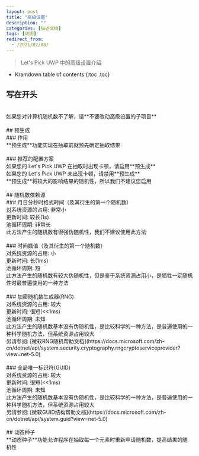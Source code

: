 ```yaml
---
layout: post
title: "高级设置"
description: ""
categories: [描述文档]
tags: [说明]
redirect_from:
  - /2021/02/08/
---
```


> Let's Pick UWP 中的高级设置介绍

* Kramdown table of contents
{:toc .toc}

## 写在开头
<br/>
如果您对计算机随机数不了解，请**不要改动高级设置的子项目**<br/>
<br/>
## 预生成
<br/>
### 作用
<br/>
**预生成**功能实现在抽取前就预先确定抽取结果<br/>
<br/>
### 推荐的配置方案
<br/>
如果您的 Let's Pick UWP 在抽取时出现卡顿，请启用**预生成**<br/>
如果您的 Let's Pick UWP 未出现卡顿，请禁用**预生成**<br/>
**预生成**将较大的影响结果的随机性，所以我们不建议您启用<br/>
<br/>
## 随机数依赖源
<br/>
### 月日分秒时格式时间（及其衍生的第一个随机数）
<br/>
对系统资源的占用: 非常小<br/>
更新时间: 较长(1s)<br/>
池循环周期: 非常长<br/>
此方法产生的随机数有很强伪随机性，我们不建议使用此方法<br/>
<br/>
### 时间戳值（及其衍生的第一个随机数）
<br/>
对系统资源的占用: 小<br/>
更新时间: 长(1ms)<br/>
池循环周期: 短<br/>
此方法产生的随机数有较大伪随机性，但是鉴于系统资源占用小，是牺牲一定随机性时最普遍使用的一种方法<br/>
<br/>
### 加密随机数生成器(RNG)
<br/>
对系统资源的占用: 较大<br/>
更新时间: 很短(<<1ms)<br/>
池循环周期: 未知<br/>
此方法产生的随机数基本没有伪随机性，是比较科学的一种方法，是普遍使用的一种科学随机方法，但系统资源占用较大<br/>
另请参阅: [微软RNG随机帮助文档](https://docs.microsoft.com/zh-cn/dotnet/api/system.security.cryptography.rngcryptoserviceprovider?view=net-5.0)<br/>
<br/>
### 全局唯一标识符(GUID)
<br/>
对系统资源的占用: 较大<br/>
更新时间: 很短(<<1ms)<br/>
池循环周期: 未知<br/>
此方法产生的随机数基本没有伪随机性，是比较科学的一种方法，是普遍使用的一种科学随机方法，但系统资源占用较大<br/>
另请参阅: [微软GUID结构帮助文档](https://docs.microsoft.com/zh-cn/dotnet/api/system.guid?view=net-5.0)<br/>
<br/>
## 动态种子
<br/>
**动态种子**功能允许程序在抽取每一个元素时重新申请随机数，提高结果的随机性<br/>

